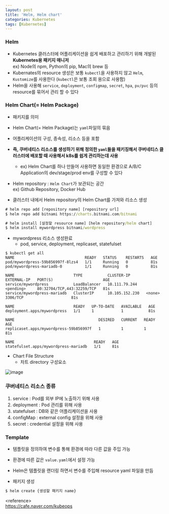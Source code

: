 ```yaml
---
layout: post
title: 'Helm, Helm chart'
categories: Kubernetes
tags: [Kubernetes]
---
```


### Helm
- Kubernetes 클러스터에 어플리케이션을 쉽게 배포하고 관리하기 위해 개발된 **Kubernetes용 패키지 매니저**  
ex) Node의 npm, Python의 pip, Mac의 brew 등
- Kubernates의 resource 생성은 보통 `kubectl`을 사용하지 않고 `Helm`, `Kustomize`를 사용한다 (`kubectl`은 보통 조회 용으로 사용함)
- Helm을 사용해 `service`, `deployment`, `configmap`, `secret`, `hpa`, `pv/pvc` 등의 resource를 묶어서 관리 할 수 있다

### Helm Chart(= Helm Package)
- 패키지를 의미
- Helm Chart(= Helm Package)는 `yaml`파일의 묶음
- 어플리케이션의 구성, 종속성, 리소스 등을 포함
- **즉, 쿠버네티스 리소스를 생성하기 위해 정의한 `yaml`들을 패키징해서 쿠버네티스 클러스터에 배포할 때 사용해서 k8s를 쉽게 관리하는데 사용**
  - ex) Helm Chart를 하나 만들어 사용하면 동일한 환경으로 A/B/C Application의 dev/stage/prod env를 구성할 수 있다

- Helm repository : `Helm Chart`가 보관되는 공간  
ex) Github Repository, Docker Hub

- 클러스터 내에서 Helm repository의 Helm Chart를 가져와 리소스 생성

```cmd
# helm repo add [repository name] [repository url]
$ helm repo add bitnami https://charts.bitnami.com/bitnami

# helm install [설정할 resource name] [helm repository/helm chart]
$ helm install mywordpress bitnami/wordpress
```
- mywordpress 리소스 생성완료
  - pod, service, deployment, replicaset, statefulset

```
$ kubectl get all
NAME                               READY   STATUS    RESTARTS   AGE
pod/mywordpress-59b856997f-8lzs4   1/1     Running   0          81s
pod/mywordpress-mariadb-0          1/1     Running   0          81s

NAME                          TYPE           CLUSTER-IP       EXTERNAL-IP   PORT(S)                      AGE
service/mywordpress           LoadBalancer   10.111.79.244    <pending>     80:32704/TCP,443:32259/TCP   81s
service/mywordpress-mariadb   ClusterIP      10.105.152.230   <none>        3306/TCP                     81s

NAME                          READY   UP-TO-DATE   AVAILABLE   AGE
deployment.apps/mywordpress   1/1     1            1           81s

NAME                                     DESIRED   CURRENT   READY   AGE
replicaset.apps/mywordpress-59b856997f   1         1         1       81s

NAME                                   READY   AGE
statefulset.apps/mywordpress-mariadb   1/1     81s
```

- Chart File Structure
  - 차트 directory 구성요소

![image](https://github.com/europani/europani.github.io/assets/48157259/d682bb1e-c1ae-40ed-9cbe-e3f1aca8b3fd)



### 쿠버네티스 리소스 종류
1. service : Pod를 외부 IP에 노출하기 위해 사용
2. deployment : Pod 관리를 위해 사용
3. statefulset : DB와 같은 어플리케이션을 사용
4. configMap : external config 설정을 위해 사용
5. secret : credential 설정을 위해 사용

### Template
- 템플릿을 정의하여 변수를 통해 환경에 따라 다른 값을 주입 가능
- 환경에 따른 값은 `value.yaml`에서 설정 가능
- Helm은 템플릿을 랜더링 하면서 변수를 주입해 resource yaml 파일을 만듬

- 패키지 생성
```cmd
$ helm create {생성할 패키지 name}
```


\<reference>  
https://cafe.naver.com/kubeops